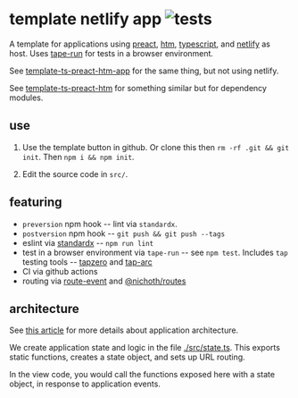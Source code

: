 # template netlify app ![tests](https://github.com/nichoth/template-ts-preact-htm-app/actions/workflows/nodejs.yml/badge.svg)

A template for applications using [preact](https://preactjs.com/), [htm](https://github.com/developit/htm/tree/master), [typescript](https://www.typescriptlang.org/), and [netlify](https://www.netlify.com/) as host. Uses [tape-run](https://github.com/juliangruber/tape-run) for tests in a browser environment.

See [template-ts-preact-htm-app](https://github.com/nichoth/template-ts-preact-htm-app) for the same thing, but not using netlify.

See [template-ts-preact-htm](https://github.com/nichoth/template-ts-preact-htm) for something similar but for dependency modules.

## use
1. Use the template button in github. Or clone this then `rm -rf .git && git init`. Then `npm i && npm init`.

2. Edit the source code in `src/`.

## featuring

* `preversion` npm hook -- lint via `standardx`.
* `postversion` npm hook -- `git push && git push --tags`
* eslint via [standardx](https://www.npmjs.com/package/standardx) -- `npm run lint`
* test in a browser environment via `tape-run` -- see `npm test`. Includes `tap` testing tools -- [tapzero](https://github.com/nichoth/tapzero) and [tap-arc](https://www.npmjs.com/package/tap-arc)
* CI via github actions
* routing via [route-event](https://github.com/nichoth/route-event) and [@nichoth/routes](https://github.com/nichoth/routes)


## architecture

See [this article](https://gomakethings.com/easier-state-management-with-preact-signals/) for more details about application architecture.

We create application state and logic in the file [./src/state.ts](./src/state.ts). This exports static functions, creates a state object, and sets up URL routing.

In the view code, you would call the functions exposed here with a state object, in response to application events.
